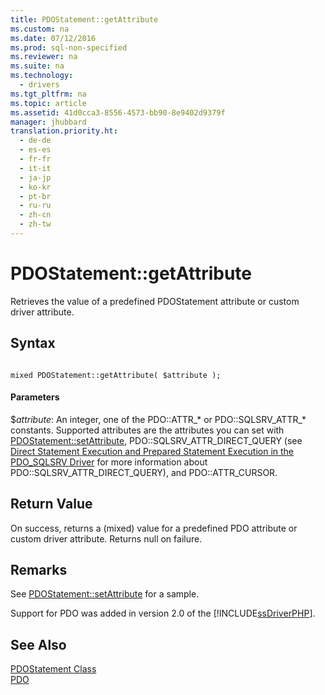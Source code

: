 ```yaml
---
title: PDOStatement::getAttribute
ms.custom: na
ms.date: 07/12/2016
ms.prod: sql-non-specified
ms.reviewer: na
ms.suite: na
ms.technology: 
  - drivers
ms.tgt_pltfrm: na
ms.topic: article
ms.assetid: 41d0cca3-8556-4573-bb90-8e9402d9379f
manager: jhubbard
translation.priority.ht: 
  - de-de
  - es-es
  - fr-fr
  - it-it
  - ja-jp
  - ko-kr
  - pt-br
  - ru-ru
  - zh-cn
  - zh-tw
---
```

# PDOStatement::getAttribute
Retrieves the value of a predefined PDOStatement attribute or custom driver attribute.  
  
## Syntax  
  
```  
  
mixed PDOStatement::getAttribute( $attribute );  
```  
  
#### Parameters  
$*attribute*: An integer, one of the PDO::ATTR\_\* or PDO::SQLSRV\_ATTR\_\* constants. Supported attributes are the attributes you can set with [PDOStatement::setAttribute](../Topic/PDOStatement::setAttribute.md), PDO::SQLSRV\_ATTR\_DIRECT\_QUERY \(see [Direct Statement Execution and Prepared Statement Execution in the PDO_SQLSRV Driver](../content/Direct-Statement-Execution-and-Prepared-Statement-Execution-in-the-PDO_SQLSRV-Driver.md) for more information about PDO::SQLSRV\_ATTR\_DIRECT\_QUERY\), and PDO::ATTR\_CURSOR.  
  
## Return Value  
On success, returns a \(mixed\) value for a predefined PDO attribute or custom driver attribute. Returns null on failure.  
  
## Remarks  
See [PDOStatement::setAttribute](../Topic/PDOStatement::setAttribute.md) for a sample.  
  
Support for PDO was added in version 2.0 of the [!INCLUDE[ssDriverPHP](../content/includes/ssDriverPHP_md.md)].  
  
## See Also  
[PDOStatement Class](../content/PDOStatement-Class.md)  
[PDO](http://go.microsoft.com/fwlink/?LinkID=187441)  
  
